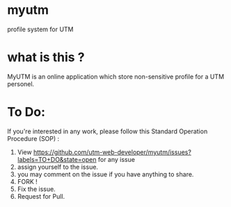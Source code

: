 myutm
=====

profile system for UTM

what is this ?
=====

MyUTM is an online application which store non-sensitive profile for a UTM personel.

To Do:
=====
If you're interested in any work, please follow this Standard Operation Procedure (SOP) : 

1. View https://github.com/utm-web-developer/myutm/issues?labels=TO+DO&state=open for any issue
1. assign yourself to the issue.
1. you may comment on the issue if you have anything to share.
1. FORK !
1. Fix the issue.
1. Request for Pull.
